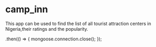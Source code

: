 # camp_inn

This app can be used to find the list of all tourist attraction centers in Nigeria,their ratings and the popularity.

  .then(() => {
    mongoose.connection.close();
  });


